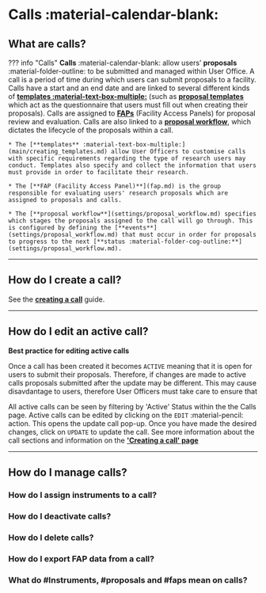# Calls :material-calendar-blank:

## **What are calls?**

??? info "Calls" 
    **Calls** :material-calendar-blank: allow users’ **proposals** :material-folder-outline: to be submitted and managed within User Office. A call is a period of time during which users can submit proposals to a facility. Calls have a start and an end date and are linked to several different kinds of [**templates :material-text-box-multiple:**](main/creating_templates.md) (such as [**proposal templates**](templates/proposal_template.md) which act as the questionnaire that users must fill out when creating their proposals). Calls are assigned to [**FAPs**](fap.md) (Facility Access Panels) for proposal review and evaluation. Calls are also linked to a [**proposal workflow**](settings/proposal_workflow.md), which dictates the lifecycle of the proposals within a call. 

    * The [**templates** :material-text-box-multiple:](main/creating_templates.md) allow User Officers to customise calls with specific requirements regarding the type of research users may conduct. Templates also specify and collect the information that users must provide in order to facilitate their research.

    * The [**FAP (Facility Access Panel)**](fap.md) is the group responsible for evaluating users' research proposals which are assigned to proposals and calls.

    * The [**proposal workflow**](settings/proposal_workflow.md) specifies which stages the proposals assigned to the call will go through. This is configured by defining the [**events**](settings/proposal_workflow.md) that must occur in order for proposals to progress to the next [**status :material-folder-cog-outline:**](settings/proposal_workflow.md).

______________________________________________________________________________________

## **How do I create a call?**

See the [**creating a call**](main/creating_call.md) guide.
______________________________________________________________________________________

## **How do I edit an active call?**

**Best practice for editing active calls** 

Once a call has been created it becomes `ACTIVE` meaning that it is open for users to submit their proposals. Therefore, if changes are made to active calls proposals submitted after the update may be different. This may cause disavdantage to users, therefore User Officers must take care to ensure that 

All active calls can be seen by filtering by 'Active' Status within the the Calls page. Active calls can be edited by clicking on the `EDIT` :material-pencil: action. This opens the update call pop-up. Once you have made the desired changes, click on `UPDATE` to update the call. See more information about the call sections and information on the [**'Creating a call' page**](main/creating_call.md)

______________________________________________________________________________________

## **How do I manage calls?**

### **How do I assign instruments to a call?**

### **How do I deactivate calls?**

### **How do I delete calls?**

### **How do I export FAP data from a call?**

### **What do #Instruments, #proposals and #faps mean on calls?**
